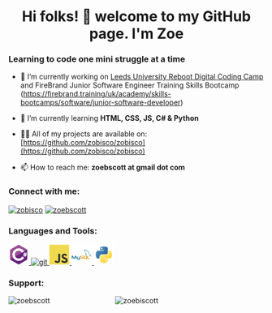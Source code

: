 <h1 align="center">Hi folks! 👋 welcome to my GitHub page. I'm Zoe</h1>
<h3 align="left">Learning to code one mini struggle at a time</h3>

- 🔭 I’m currently working on [Leeds University Reboot Digital Coding Camp](https://www.leedstrinity.ac.uk/study/reboot/digital-coding/) and FireBrand Junior Software Engineer Training Skills Bootcamp (https://firebrand.training/uk/academy/skills-bootcamps/software/junior-software-developer)

- 🌱 I’m currently learning **HTML, CSS, JS, C# & Python**

- 👨‍💻 All of my projects are available on: [https://github.com/zobisco/zobisco](https://github.com/zobisco/zobisco)

- 📫 How to reach me: **zoebscott at gmail dot com**

<h3 align="left">Connect with me:</h3>
<p align="left">
<a href="https://linkedin.com/in/zobisco" target="blank"><img align="center" src="https://raw.githubusercontent.com/rahuldkjain/github-profile-readme-generator/master/src/images/icons/Social/linked-in-alt.svg" alt="zobisco" height="30" width="40" /></a>
<a href="https://stackoverflow.com/users/zoebscott" target="blank"><img align="center" src="https://raw.githubusercontent.com/rahuldkjain/github-profile-readme-generator/master/src/images/icons/Social/stack-overflow.svg" alt="zoebscott" height="30" width="40" /></a>
</p>

<h3 align="left">Languages and Tools:</h3>
<p align="left"> <a href="https://www.w3schools.com/cs/" target="_blank" rel="noreferrer"> <img src="https://raw.githubusercontent.com/devicons/devicon/master/icons/csharp/csharp-original.svg" alt="csharp" width="40" height="40"/> </a> <a href="https://git-scm.com/" target="_blank" rel="noreferrer"> <img src="https://www.vectorlogo.zone/logos/git-scm/git-scm-icon.svg" alt="git" width="40" height="40"/> </a> <a href="https://developer.mozilla.org/en-US/docs/Web/JavaScript" target="_blank" rel="noreferrer"> <img src="https://raw.githubusercontent.com/devicons/devicon/master/icons/javascript/javascript-original.svg" alt="javascript" width="40" height="40"/> </a> <a href="https://www.mysql.com/" target="_blank" rel="noreferrer"> <img src="https://raw.githubusercontent.com/devicons/devicon/master/icons/mysql/mysql-original-wordmark.svg" alt="mysql" width="40" height="40"/> </a> <a href="https://www.python.org" target="_blank" rel="noreferrer"> <img src="https://raw.githubusercontent.com/devicons/devicon/master/icons/python/python-original.svg" alt="python" width="40" height="40"/> </a> </p>

<h3 align="left">Support:</h3>
<p><a href="https://www.buymeacoffee.com/zoebscott"> <img align="left" src="https://cdn.buymeacoffee.com/buttons/v2/default-yellow.png" height="50" width="210" alt="zoebscott" /></a><a href="https://ko-fi.com/zoebiscott"> <img align="left" src="https://cdn.ko-fi.com/cdn/kofi3.png?v=3" height="50" width="210" alt="zoebiscott" /></a></p><br><br>

